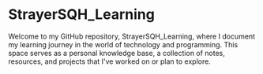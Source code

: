 # StrayerSQH_Learning
Welcome to my GitHub repository, StrayerSQH_Learning, where I document my learning journey in the world of technology and programming. This space serves as a personal knowledge base, a collection of notes, resources, and projects that I've worked on or plan to explore.
